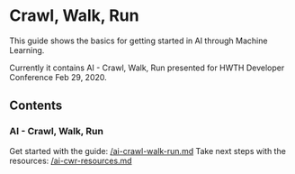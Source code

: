 # Crawl, Walk, Run

This guide shows the basics for getting started in AI through Machine Learning.

Currently it contains AI - Crawl, Walk, Run presented for HWTH Developer Conference Feb 29, 2020.

## Contents

### AI - Crawl, Walk, Run
Get started with the guide: [/ai-crawl-walk-run.md](https://github.com/jeseekia/crawl-walk-run/blob/master/ai/ai-crawl-walk-run.md)
Take next steps with the resources: [/ai-cwr-resources.md](https://github.com/jeseekia/crawl-walk-run/blob/master/ai/ai-cwr-resources.md)
